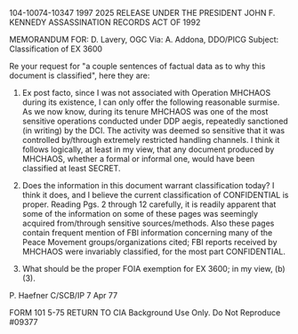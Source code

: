 104-10074-10347
1997
2025 RELEASE UNDER THE PRESIDENT JOHN F. KENNEDY ASSASSINATION RECORDS ACT OF 1992

MEMORANDUM FOR: D. Lavery, OGC
Via: A. Addona, DDO/PICG
Subject: Classification of EX 3600

Re your request for "a couple sentences of factual data as to why this document is classified", here they are:

1. Ex post facto, since I was not associated with Operation MHCHAOS during its existence, I can only offer the following reasonable surmise. As we now know, during its tenure MHCHAOS was one of the most sensitive operations conducted under DDP aegis, repeatedly sanctioned (in writing) by the DCI. The activity was deemed so sensitive that it was controlled by/through extremely restricted handling channels. I think it follows logically, at least in my view, that any document produced by MHCHAOS, whether a formal or informal one, would have been classified at least SECRET.

2. Does the information in this document warrant classification today? I think it does, and I believe the current classification of CONFIDENTIAL is proper. Reading Pgs. 2 through 12 carefully, it is readily apparent that some of the information on some of these pages was seemingly acquired from/through sensitive sources/methods. Also these pages contain frequent mention of FBI information concerning many of the Peace Movement groups/organizations cited; FBI reports received by MHCHAOS were invariably classified, for the most part CONFIDENTIAL.

3. What should be the proper FOIA exemption for EX 3600; in my view, (b)(3).

P. Haefner
C/SCB/IP
7 Apr 77

FORM 101
5-75
RETURN TO CIA
Background Use Only.
Do Not Reproduce
#09377
